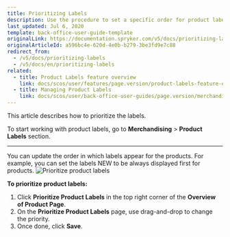 ```yaml
---
title: Prioritizing Labels
description: Use the procedure to set a specific order for product labels to display them in the storefront that fits your preferences.
last_updated: Jul 6, 2020
template: back-office-user-guide-template
originalLink: https://documentation.spryker.com/v5/docs/prioritizing-labels
originalArticleId: a596bc4e-620d-4e0b-b279-3be3fd9e7c88
redirect_from:
  - /v5/docs/prioritizing-labels
  - /v5/docs/en/prioritizing-labels
related:
  - title: Product Labels feature overview
    link: docs/scos/user/features/page.version/product-labels-feature-overview.html
  - title: Managing Product Labels
    link: docs/scos/user/back-office-user-guides/page.version/merchandising/product-labels/managing-product-labels.html
---
```


This article describes how to prioritize the labels.

To start working with product labels, go to **Merchandising** > **Product Labels** section.
***
You can update the order in which labels appear for the products.
For example, you can set the labels NEW to be always displayed first for products.
![Prioritize product labels](https://spryker.s3.eu-central-1.amazonaws.com/docs/User+Guides/Back+Office+User+Guides/Products/Products/Product+Labels/Prioritizing+Labels/Prioritizing-Labels.gif) 

**To prioritize product labels:**
1. Click **Prioritize Product Labels** in the top right corner of the **Overview of Product Page**.
 2. On the **Prioritize Product Labels** page, use drag-and-drop to change the priority.
3. Once done, click **Save**.

